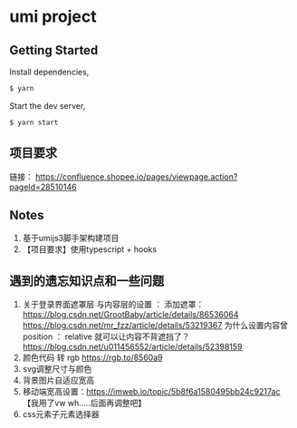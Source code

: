 # umi project

## Getting Started

Install dependencies,

```bash
$ yarn
```

Start the dev server,

```bash
$ yarn start
```

## 项目要求

链接：
 https://confluence.shopee.io/pages/viewpage.action?pageId=28510146
 

## Notes

1. 基于umijs3脚手架构建项目
2. 【项目要求】使用typescript + hooks

## 遇到的遗忘知识点和一些问题

1. 关于登录界面遮罩层 与内容层的设置 ：
    添加遮罩：https://blog.csdn.net/GrootBaby/article/details/86536064 https://blog.csdn.net/mr_fzz/article/details/53219367
    为什么设置内容曾 position ： relative 就可以让内容不背遮挡了？https://blog.csdn.net/u011456552/article/details/52398159
2. 颜色代码 转 rgb https://rgb.to/8560a9
3. svg调整尺寸与颜色
4. 背景图片自适应宽高
5. 移动端宽高设置：https://imweb.io/topic/5b8f6a1580495bb24c9217ac 【我用了vw wh.....后面再调整吧】
6. css元素子元素选择器




